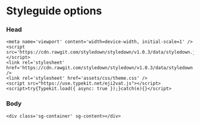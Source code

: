 # Styleguide options

### Head

    <meta name='viewport' content='width=device-width, initial-scale=1' />
    <script src='https://cdn.rawgit.com/styledown/styledown/v1.0.3/data/styledown.js'></script>
    <link rel='stylesheet' href='https://cdn.rawgit.com/styledown/styledown/v1.0.3/data/styledown.css' />
    <link rel='stylesheet' href='assets/css/theme.css' />
    <script src="https://use.typekit.net/eji2vat.js"></script>
    <script>try{Typekit.load({ async: true });}catch(e){}</script>

### Body

    <div class='sg-container' sg-content></div>
